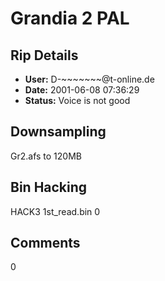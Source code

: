 # Grandia 2 PAL

## Rip Details

- **User:** D-~~~~~~~@t-online.de
- **Date:** 2001-06-08 07:36:29
- **Status:** Voice is not good

## Downsampling

Gr2.afs to 120MB

## Bin Hacking

HACK3 1st_read.bin 0

## Comments

0

